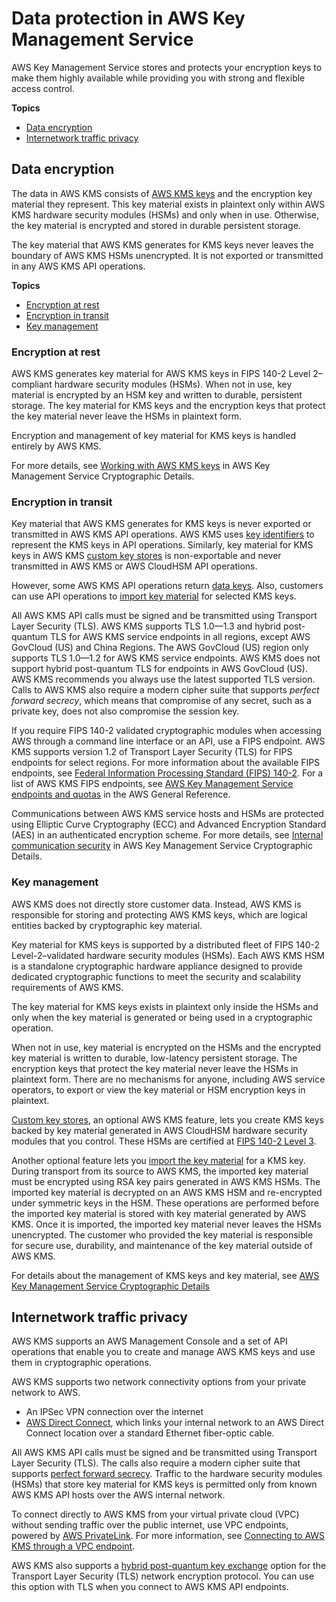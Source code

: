 # Data protection in AWS Key Management Service<a name="data-protection"></a>

AWS Key Management Service stores and protects your encryption keys to make them highly available while providing you with strong and flexible access control\.

**Topics**
+ [Data encryption](#data-encryption)
+ [Internetwork traffic privacy](#inter-network-privacy)

## Data encryption<a name="data-encryption"></a>

The data in AWS KMS consists of [AWS KMS keys](concepts.md#kms_keys) and the encryption key material they represent\. This key material exists in plaintext only within AWS KMS hardware security modules \(HSMs\) and only when in use\. Otherwise, the key material is encrypted and stored in durable persistent storage\. 

The key material that AWS KMS generates for KMS keys never leaves the boundary of AWS KMS HSMs unencrypted\. It is not exported or transmitted in any AWS KMS API operations\.

**Topics**
+ [Encryption at rest](#encryption-at-rest)
+ [Encryption in transit](#encryption-in-transit)
+ [Key management](#encryption-key-mgmt)

### Encryption at rest<a name="encryption-at-rest"></a>

AWS KMS generates key material for AWS KMS keys in FIPS 140\-2 Level 2–compliant hardware security modules \(HSMs\)\. When not in use, key material is encrypted by an HSM key and written to durable, persistent storage\. The key material for KMS keys and the encryption keys that protect the key material never leave the HSMs in plaintext form\. 

Encryption and management of key material for KMS keys is handled entirely by AWS KMS\.

For more details, see [Working with AWS KMS keys](https://docs.aws.amazon.com/kms/latest/cryptographic-details/kms-keys.html) in AWS Key Management Service Cryptographic Details\.

### Encryption in transit<a name="encryption-in-transit"></a>

Key material that AWS KMS generates for KMS keys is never exported or transmitted in AWS KMS API operations\. AWS KMS uses [key identifiers](concepts.md#key-id) to represent the KMS keys in API operations\. Similarly, key material for KMS keys in AWS KMS [custom key stores](custom-key-store-overview.md) is non\-exportable and never transmitted in AWS KMS or AWS CloudHSM API operations\.

However, some AWS KMS API operations return [data keys](concepts.md#data-keys)\. Also, customers can use API operations to [import key material](importing-keys.md) for selected KMS keys\. 

All AWS KMS API calls must be signed and be transmitted using Transport Layer Security \(TLS\)\. AWS KMS supports TLS 1\.0—1\.3 and hybrid post\-quantum TLS for AWS KMS service endpoints in all regions, except AWS GovCloud \(US\) and China Regions\. The AWS GovCloud \(US\) region only supports TLS 1\.0—1\.2 for AWS KMS service endpoints\. AWS KMS does not support hybrid post\-quantum TLS for endpoints in AWS GovCloud \(US\)\. AWS KMS recommends you always use the latest supported TLS version\. Calls to AWS KMS also require a modern cipher suite that supports *perfect forward secrecy*, which means that compromise of any secret, such as a private key, does not also compromise the session key\.

If you require FIPS 140\-2 validated cryptographic modules when accessing AWS through a command line interface or an API, use a FIPS endpoint\. AWS KMS supports version 1\.2 of Transport Layer Security \(TLS\) for FIPS endpoints for select regions\. For more information about the available FIPS endpoints, see [Federal Information Processing Standard \(FIPS\) 140\-2](http://aws.amazon.com/compliance/fips/)\. For a list of AWS KMS FIPS endpoints, see [AWS Key Management Service endpoints and quotas](https://docs.aws.amazon.com/general/latest/gr/kms.html) in the AWS General Reference\.

Communications between AWS KMS service hosts and HSMs are protected using Elliptic Curve Cryptography \(ECC\) and Advanced Encryption Standard \(AES\) in an authenticated encryption scheme\. For more details, see [Internal communication security](https://docs.aws.amazon.com/kms/latest/cryptographic-details/internal-communication-security.html) in AWS Key Management Service Cryptographic Details\.

### Key management<a name="encryption-key-mgmt"></a>

AWS KMS does not directly store customer data\. Instead, AWS KMS is responsible for storing and protecting AWS KMS keys, which are logical entities backed by cryptographic key material\.

Key material for KMS keys is supported by a distributed fleet of FIPS 140\-2 Level\-2–validated hardware security modules \(HSMs\)\. Each AWS KMS HSM is a standalone cryptographic hardware appliance designed to provide dedicated cryptographic functions to meet the security and scalability requirements of AWS KMS\.

The key material for KMS keys exists in plaintext only inside the HSMs and only when the key material is generated or being used in a cryptographic operation\.

When not in use, key material is encrypted on the HSMs and the encrypted key material is written to durable, low\-latency persistent storage\. The encryption keys that protect the key material never leave the HSMs in plaintext form\. There are no mechanisms for anyone, including AWS service operators, to export or view the key material or HSM encryption keys in plaintext\.

[Custom key stores](custom-key-store-overview.md), an optional AWS KMS feature, lets you create KMS keys backed by key material generated in AWS CloudHSM hardware security modules that you control\. These HSMs are certified at [FIPS 140\-2 Level 3](https://docs.aws.amazon.com/cloudhsm/latest/userguide/compliance.html)\. 

Another optional feature lets you [import the key material](importing-keys.md) for a KMS key\. During transport from its source to AWS KMS, the imported key material must be encrypted using RSA key pairs generated in AWS KMS HSMs\. The imported key material is decrypted on an AWS KMS HSM and re\-encrypted under symmetric keys in the HSM\. These operations are performed before the imported key material is stored with key material generated by AWS KMS\. Once it is imported, the imported key material never leaves the HSMs unencrypted\. The customer who provided the key material is responsible for secure use, durability, and maintenance of the key material outside of AWS KMS\.

For details about the management of KMS keys and key material, see [AWS Key Management Service Cryptographic Details](https://docs.aws.amazon.com/kms/latest/cryptographic-details/)

## Internetwork traffic privacy<a name="inter-network-privacy"></a>

AWS KMS supports an AWS Management Console and a set of API operations that enable you to create and manage AWS KMS keys and use them in cryptographic operations\.

AWS KMS supports two network connectivity options from your private network to AWS\.
+ An IPSec VPN connection over the internet
+ [AWS Direct Connect](https://aws.amazon.com/directconnect/), which links your internal network to an AWS Direct Connect location over a standard Ethernet fiber\-optic cable\.

All AWS KMS API calls must be signed and be transmitted using Transport Layer Security \(TLS\)\. The calls also require a modern cipher suite that supports [perfect forward secrecy](https://en.wikipedia.org/wiki/Forward_secrecy)\. Traffic to the hardware security modules \(HSMs\) that store key material for KMS keys is permitted only from known AWS KMS API hosts over the AWS internal network\.

To connect directly to AWS KMS from your virtual private cloud \(VPC\) without sending traffic over the public internet, use VPC endpoints, powered by [AWS PrivateLink](https://docs.aws.amazon.com/vpc/latest/privatelink/)\. For more information, see [Connecting to AWS KMS through a VPC endpoint](kms-vpc-endpoint.md)\.

AWS KMS also supports a [hybrid post\-quantum key exchange](pqtls.md) option for the Transport Layer Security \(TLS\) network encryption protocol\. You can use this option with TLS when you connect to AWS KMS API endpoints\.